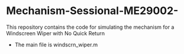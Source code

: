 # Mechanism-Sessional-ME29002-
This repository contains the code for simulating the mechanism for a Windscreen Wiper with No Quick Return
- The main file is windscrn_wiper.m
